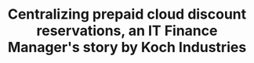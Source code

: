 ---
title: Centralizing prepaid cloud discount reservations, an IT Finance Manager's story by Koch Industries
description: Kara Mosley of Koch Industries shared her perspective as an IT Finance Manager on how Finance supports centralizing reservations and the journey of moving FinOps from Infrastructure to Finance to Business.
date-added: Dec 2022
type: Video
source: Foundation Contribution
label: 
link: https://www.youtube.com/watch?v=NCAtUSv0-WM
cloud-provider: 
  - Multi-Cloud
permalink: /resources/not-here/
weight: 30
listing: true
---